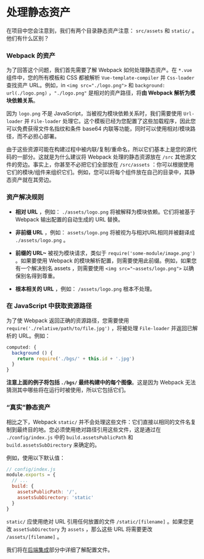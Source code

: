 # 处理静态资产

在项目中您会注意到，我们有两个目录静态资产注意： `src/assets` 和 `static/` 。他们有什么区别？

### Webpack 的资产

为了回答这个问题，我们首先需要了解 Webpack 如何处理静态资产。在 `*.vue` 组件中，您的所有模板和 CSS 都被解析 `Vue-template-compiler` 并 `Css-loader` 查找资产 URL。例如，in `<img src="./logo.png">` 和 `background: url(./logo.png)` ，`"./logo.png"` 是相对的资产路径，将**由 Webpack 解析为模块依赖关系**。

因为 `logo.png` 不是 JavaScript，当被视为模块依赖关系时，我们需要使用 `Url-loader` 并 `File-loader` 处理它。这个模板已经为您配置了这些加载程序，因此您可以免费获得文件名指纹和条件 base64 内联等功能，同时可以使用相对/模块路径，而不必担心部署。

由于这些资源可能在构建过程中被内联/复制/重命名，所以它们基本上是您的源代码的一部分。这就是为什么建议将 Webpack 处理的静态资源放在 `/src` 其他源文件的旁边。事实上，你甚至不必把它们全部放在 `/src/assets` ：你可以根据使用它们的模块/组件来组织它们。例如，您可以将每个组件放在自己的目录中，其静态资产就在其旁边。

### 资产解决规则

- **相对 URL** ，例如： `./assets/logo.png` 将被解释为模块依赖。它们将被基于 Webpack 输出配置的自动生成的 URL 替换。

- **非前缀 URL** ，例如： `assets/logo.png` 将被视为与相对URL相同并被翻译成 `./assets/logo.png` 。

- **前缀的 URL~** 被视为模块请求，类似于 `require('some-module/image.png')` 。如果要使用 Webpack 的模块解析配置，则需要使用此前缀。例如，如果您有一个解决别名 assets ，则需要使用 `<img src="~assets/logo.png">` 以确保别名得到尊重。

- **根本相关的 URL** ，例如： `/assets/logo.png` 根本不处理。

### 在 JavaScript 中获取资源路径

为了使 Webpack 返回正确的资源路径，您需要使用 `require('./relative/path/to/file.jpg')` ，将被处理 `File-loader` 并返回已解析的 URL。例如：

``` js
computed: {
  background () {
    return require('./bgs/' + this.id + '.jpg')
  }
}
```

**注意上面的例子将包括 `./bgs/` 最终构建中的每个图像**。这是因为 Webpack 无法猜测其中哪些将在运行时被使用，所以它包括它们。

### “真实”静态资产

相比之下，Webpack `static/` 并不会处理这些文件：它们直接以相同的文件名复制到最终目的地。您必须使用绝对路径引用这些文件，这是通过在 `./config/index.js` 中的 `build.assetsPublicPath` 和 `build.assetsSubDirectory` 来确定的。

例如，使用以下默认值：

``` js
// config/index.js
module.exports = {
  // ...
  build: {
    assetsPublicPath: '/',
    assetsSubDirectory: 'static'
  }
}
```

`static/` 应使用绝对 URL 引用任何放置的文件 `/static/[filename]` 。如果您更改 `assetSubDirectory` 为 `assets` ，那么这些 URL 将需要更改 `/assets/[filename]` 。

我们将在[后端集成](backend.md)部分中详细了解配置文件。
